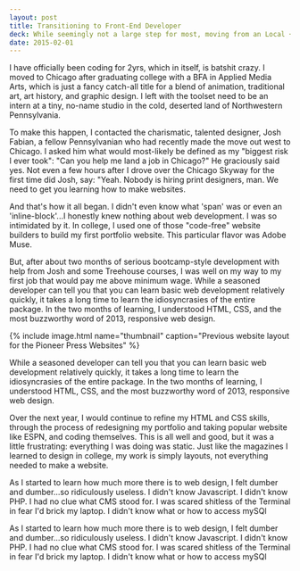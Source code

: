 ```yaml
---
layout: post
title: Transitioning to Front-End Developer
deck: While seemingly not a large step for most, moving from an Local + FTP setup to Github marks a most substantial step forward for my web development career
date: 2015-02-01
---
```


I have officially been coding for 2yrs, which in itself, is batshit crazy. I moved to Chicago after graduating college with a BFA in Applied Media Arts, which is just a fancy catch-all title for a blend of animation, traditional art, art history, and graphic design. I left with the toolset need to be an intern at a tiny, no-name studio in the cold, deserted land of Northwestern Pennsylvania. 

To make this happen, I contacted the charismatic, talented designer, Josh Fabian, a fellow Pennsylvanian who had recently made the move out west to Chicago. I asked him what would most-likely be defined as my "biggest risk I ever took": "Can you help me land a job in Chicago?" He graciously said yes. Not even a few hours after I drove over the Chicago Skyway for the first time did Josh, say: "Yeah. Nobody is hiring print designers, man. We need to get you learning how to make websites.

And that's how it all began. I didn't even know what 'span' was or even an 'inline-block'...I honestly knew nothing about web development. I was so intimidated by it. In college, I used one of those "code-free" website builders to build my first portfolio website. This particular flavor was Adobe Muse. 

But, after about two months of serious bootcamp-style development with help from Josh and some Treehouse courses, I was well on my way to my first job that would pay me above minimum wage. While a seasoned developer can tell you that you can learn basic web development relatively quickly, it takes a long time to learn the idiosyncrasies of the entire package. In the two months of learning, I understood HTML, CSS, and the most buzzworthy word of 2013, responsive web design.

{% include image.html name="thumbnail" caption="Previous website layout for the Pioneer Press Websites" %}

While a seasoned developer can tell you that you can learn basic web development relatively quickly, it takes a long time to learn the idiosyncrasies of the entire package. In the two months of learning, I understood HTML, CSS, and the most buzzworthy word of 2013, responsive web design.

Over the next year, I would continue to refine my HTML and CSS skills, through the process of redesigning my portfolio and taking popular website like ESPN, and coding themselves. This is all well and good, but it was a little frustrating: everything I was doing was static. Just like the magazines I learned to design in college, my work is simply layouts, not everything needed to make a website.

As I started to learn how much more there is to web design, I felt dumber and dumber...so ridiculously useless. I didn't know Javascript. I didn't know PHP. I had no clue what CMS stood for. I was scared shitless of the Terminal in fear I'd brick my laptop. I didn't know what or how to access mySQl

As I started to learn how much more there is to web design, I felt dumber and dumber...so ridiculously useless. I didn't know Javascript. I didn't know PHP. I had no clue what CMS stood for. I was scared shitless of the Terminal in fear I'd brick my laptop. I didn't know what or how to access mySQl